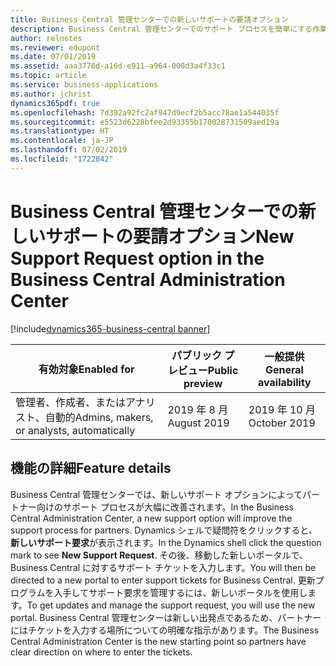 ```yaml
---
title: Business Central 管理センターでの新しいサポートの要請オプション
description: Business Central 管理センターでのサポート プロセスを簡単にする作業を行っています。 管理者には、Dynamics シェルの疑問符を使用してサポート要求を入力する新しいリンクが表示されます。
author: relnotes
ms.reviewer: edupont
ms.date: 07/01/2019
ms.assetid: aaa3776d-a16d-e911-a964-000d3a4f33c1
ms.topic: article
ms.service: business-applications
ms.author: jchrist
dynamics365pdf: true
ms.openlocfilehash: 7d392a92fc2af947d9ecf2b5acc78ae1a544035f
ms.sourcegitcommit: e5523d6228bfee2d93355b170028731509aed19a
ms.translationtype: HT
ms.contentlocale: ja-JP
ms.lasthandoff: 07/02/2019
ms.locfileid: "1722842"
---
```

# <a name="new-support-request-option-in-the-business-central-administration-center"></a><span data-ttu-id="20096-104">Business Central 管理センターでの新しいサポートの要請オプション</span><span class="sxs-lookup"><span data-stu-id="20096-104">New Support Request option in the Business Central Administration Center</span></span>
[!include[dynamics365-business-central banner](../includes/dynamics365-business-central.md)]

| <span data-ttu-id="20096-105">有効対象</span><span class="sxs-lookup"><span data-stu-id="20096-105">Enabled for</span></span>    |  <span data-ttu-id="20096-106">パブリック プレビュー</span><span class="sxs-lookup"><span data-stu-id="20096-106">Public preview</span></span> | <span data-ttu-id="20096-107">一般提供</span><span class="sxs-lookup"><span data-stu-id="20096-107">General availability</span></span> | 
| ---------- | ---------- |---------- |
|<span data-ttu-id="20096-108">管理者、作成者、またはアナリスト、自動的</span><span class="sxs-lookup"><span data-stu-id="20096-108">Admins, makers, or analysts, automatically</span></span>|<span data-ttu-id="20096-109">2019 年 8 月</span><span class="sxs-lookup"><span data-stu-id="20096-109">August 2019</span></span>| <span data-ttu-id="20096-110">2019 年 10 月</span><span class="sxs-lookup"><span data-stu-id="20096-110">October 2019</span></span>|






## <a name="feature-details"></a><span data-ttu-id="20096-111">機能の詳細</span><span class="sxs-lookup"><span data-stu-id="20096-111">Feature details</span></span>
<!--feature detail start -->
<span data-ttu-id="20096-112">Business Central 管理センターでは、新しいサポート オプションによってパートナー向けのサポート プロセスが大幅に改善されます。</span><span class="sxs-lookup"><span data-stu-id="20096-112">In the Business Central Administration Center, a new support option will improve the support process for partners.</span></span> <span data-ttu-id="20096-113">Dynamics シェルで疑問符をクリックすると、**新しいサポート要求**が表示されます。</span><span class="sxs-lookup"><span data-stu-id="20096-113">In the Dynamics shell click the question mark to see **New Support Request**.</span></span> <span data-ttu-id="20096-114">その後、移動した新しいポータルで、Business Central に対するサポート チケットを入力します。</span><span class="sxs-lookup"><span data-stu-id="20096-114">You will then be directed to a new portal to enter support tickets for Business Central.</span></span> <span data-ttu-id="20096-115">更新プログラムを入手してサポート要求を管理するには、新しいポータルを使用します。</span><span class="sxs-lookup"><span data-stu-id="20096-115">To get updates and manage the support request, you will use the new portal.</span></span> <span data-ttu-id="20096-116">Business Central 管理センターは新しい出発点であるため、パートナーにはチケットを入力する場所についての明確な指示があります。</span><span class="sxs-lookup"><span data-stu-id="20096-116">The Business Central Administration Center is the new starting point so partners have clear direction on where to enter the tickets.</span></span>
<!--feature detail end -->










